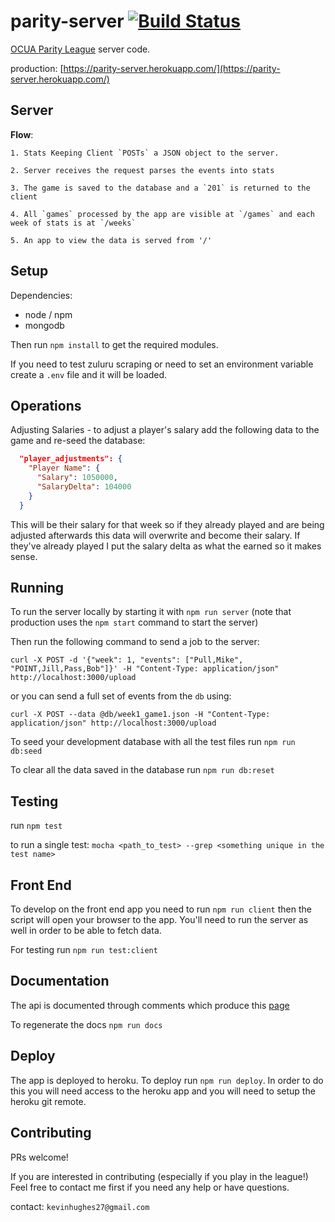 parity-server [![Build Status](https://travis-ci.org/kevinhughes27/parity-server.svg?branch=master)](https://travis-ci.org/kevinhughes27/parity-server)
=============

[OCUA Parity League](http://www.ocua.ca/Parity-League) server code.

production: [https://parity-server.herokuapp.com/](https://parity-server.herokuapp.com/)


Server
------
  **Flow**:

    1. Stats Keeping Client `POSTs` a JSON object to the server.

    2. Server receives the request parses the events into stats

    3. The game is saved to the database and a `201` is returned to the client

    4. All `games` processed by the app are visible at `/games` and each week of stats is at `/weeks`

    5. An app to view the data is served from '/'


Setup
-----

Dependencies:
  * node / npm
  * mongodb

Then run `npm install` to get the required modules.

If you need to test zuluru scraping or need to set an environment variable create a `.env` file and it will be loaded.


Operations
----------

Adjusting Salaries - to adjust a player's salary add the following data to the game and re-seed the database:

```json
  "player_adjustments": {
    "Player Name": {
      "Salary": 1050000,
      "SalaryDelta": 104000
    }
  }
```

This will be their salary for that week so if they already played and are being adjusted afterwards this data will overwrite and become their salary. If they've already played I put the salary delta as what the earned so it makes sense.



Running
-------
  To run the server locally by starting it with `npm run server` (note that production uses the `npm start` command to start the server)

  Then run the following command to send a job to the server:

  ```
  curl -X POST -d '{"week": 1, "events": ["Pull,Mike", "POINT,Jill,Pass,Bob"]}' -H "Content-Type: application/json" http://localhost:3000/upload
  ```

  or you can send a full set of events from the `db` using:

  ```
  curl -X POST --data @db/week1_game1.json -H "Content-Type: application/json" http://localhost:3000/upload
  ```

  To seed your development database with all the test files run `npm run db:seed`

  To clear all the data saved in the database run `npm run db:reset`


Testing
-------
  run `npm test`

  to run a single test: `mocha <path_to_test> --grep <something unique in the test name>`


Front End
---------

To develop on the front end app you need to run `npm run client` then the script will open your browser to the app. You'll need to run the server as well in order to be able to fetch data.

For testing run `npm run test:client`


Documentation
-------------

The api is documented through comments which produce this [page](https://parity-server.herokuapp.com/docs)

To regenerate the docs `npm run docs`


Deploy
------

The app is deployed to heroku. To deploy run `npm run deploy`. In order to do this you will need access to the heroku app and you will need to setup the heroku git remote.


Contributing
------------

PRs welcome!

If you are interested in contributing (especially if you play in the league!) Feel free to contact me first if you need any help or have questions.

contact: `kevinhughes27@gmail.com`
